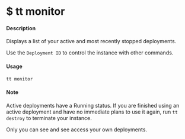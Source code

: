 <h1 class="title">$ tt monitor</h1>

#### Description
Displays a list of your active and most recently stopped deployments.

Use the `Deployment ID` to control the instance with other commands.

#### Usage
```bash
tt monitor
```

#### Note
Active deployments have a Running status. If you are finished using an active deployment and have no immediate plans to use it again, run `tt destroy` to terminate your instance.

Only you can see and see access your own deployments.
